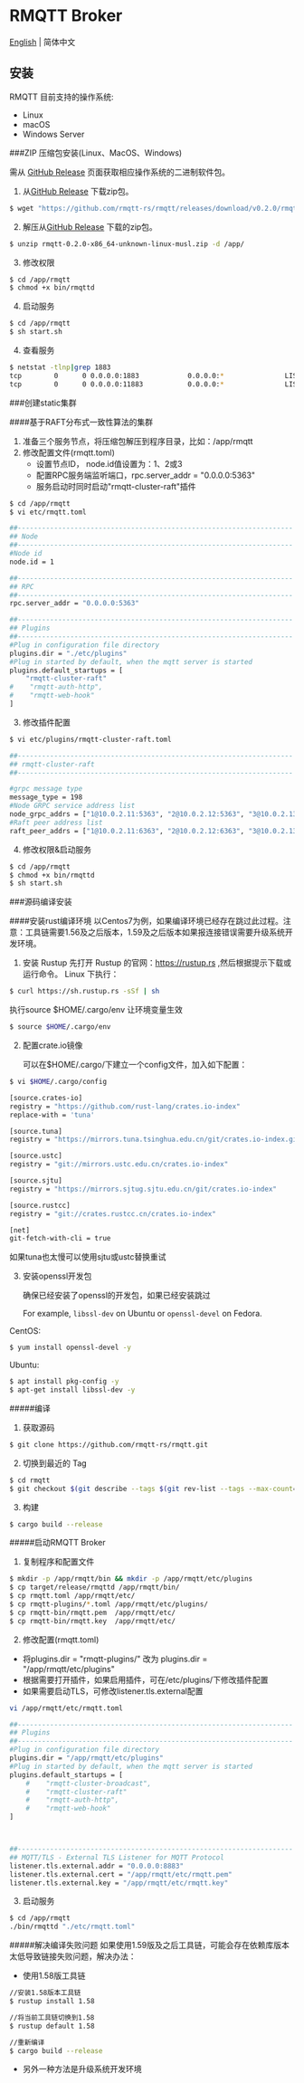 # RMQTT Broker

[English](./install.md)  | 简体中文

## 安装

RMQTT 目前支持的操作系统:

- Linux
- macOS
- Windows Server

###ZIP 压缩包安装(Linux、MacOS、Windows)

需从 [GitHub Release](https://github.com/rmqtt-rs/rmqtt/releases) 页面获取相应操作系统的二进制软件包。

1. 从[GitHub Release](https://github.com/rmqtt-rs/rmqtt/releases) 下载zip包。
```bash
$ wget "https://github.com/rmqtt-rs/rmqtt/releases/download/v0.2.0/rmqtt-0.2.0-x86_64-unknown-linux-musl.zip"
```
2. 解压从[GitHub Release](https://github.com/rmqtt-rs/rmqtt/releases) 下载的zip包。
```bash
$ unzip rmqtt-0.2.0-x86_64-unknown-linux-musl.zip -d /app/
```
3. 修改权限
```bash
$ cd /app/rmqtt
$ chmod +x bin/rmqttd
```
4. 启动服务
```bash
$ cd /app/rmqtt
$ sh start.sh
```
4. 查看服务
```bash
$ netstat -tlnp|grep 1883
tcp        0      0 0.0.0.0:1883            0.0.0.0:*               LISTEN      3312/./bin/rmqttd
tcp        0      0 0.0.0.0:11883           0.0.0.0:*               LISTEN      3312/./bin/rmqttd
```

###创建static集群

####基于RAFT分布式一致性算法的集群

1. 准备三个服务节点，将压缩包解压到程序目录，比如：/app/rmqtt
2. 修改配置文件(rmqtt.toml)
   - 设置节点ID， node.id值设置为：1、2或3
   - 配置RPC服务端监听端口，rpc.server_addr = "0.0.0.0:5363"
   - 服务启动时同时启动"rmqtt-cluster-raft"插件

```bash
$ cd /app/rmqtt
$ vi etc/rmqtt.toml

##--------------------------------------------------------------------
## Node
##--------------------------------------------------------------------
#Node id
node.id = 1

##--------------------------------------------------------------------
## RPC
##--------------------------------------------------------------------
rpc.server_addr = "0.0.0.0:5363"

##--------------------------------------------------------------------
## Plugins
##--------------------------------------------------------------------
#Plug in configuration file directory
plugins.dir = "./etc/plugins"
#Plug in started by default, when the mqtt server is started
plugins.default_startups = [
    "rmqtt-cluster-raft"
#    "rmqtt-auth-http",
#    "rmqtt-web-hook"
]
```
3. 修改插件配置
```bash
$ vi etc/plugins/rmqtt-cluster-raft.toml

##--------------------------------------------------------------------
## rmqtt-cluster-raft
##--------------------------------------------------------------------

#grpc message type
message_type = 198
#Node GRPC service address list
node_grpc_addrs = ["1@10.0.2.11:5363", "2@10.0.2.12:5363", "3@10.0.2.13:5363"]
#Raft peer address list
raft_peer_addrs = ["1@10.0.2.11:6363", "2@10.0.2.12:6363", "3@10.0.2.13:6363"]

```

4. 修改权限&启动服务
```bash
$ cd /app/rmqtt
$ chmod +x bin/rmqttd
$ sh start.sh
```

###源码编译安装

####安装rust编译环境
以Centos7为例，如果编译环境已经存在跳过此过程。注意：工具链需要1.56及之后版本，1.59及之后版本如果报连接错误需要升级系统开发环境。

1. 安装 Rustup
   先打开 Rustup 的官网：https://rustup.rs ,然后根据提示下载或运行命令。
   Linux 下执行：
```bash
$ curl https://sh.rustup.rs -sSf | sh
```

执行source $HOME/.cargo/env 让环境变量生效
```bash
$ source $HOME/.cargo/env
```

2. 配置crate.io镜像

   可以在$HOME/.cargo/下建立一个config文件，加入如下配置：
```bash
$ vi $HOME/.cargo/config

[source.crates-io]
registry = "https://github.com/rust-lang/crates.io-index"
replace-with = 'tuna'

[source.tuna]
registry = "https://mirrors.tuna.tsinghua.edu.cn/git/crates.io-index.git"

[source.ustc]
registry = "git://mirrors.ustc.edu.cn/crates.io-index"

[source.sjtu]
registry = "https://mirrors.sjtug.sjtu.edu.cn/git/crates.io-index"

[source.rustcc]
registry = "git://crates.rustcc.cn/crates.io-index"

[net]
git-fetch-with-cli = true
```
如果tuna也太慢可以使用sjtu或ustc替换重试


3. 安装openssl开发包

   确保已经安装了openssl的开发包，如果已经安装跳过

   For example, `libssl-dev` on Ubuntu or `openssl-devel` on Fedora.

CentOS:
```bash
$ yum install openssl-devel -y
```
Ubuntu:
```bash
$ apt install pkg-config -y
$ apt-get install libssl-dev -y
```

#####编译

1. 获取源码
```bash
$ git clone https://github.com/rmqtt-rs/rmqtt.git
```
2. 切换到最近的 Tag
```bash
$ cd rmqtt
$ git checkout $(git describe --tags $(git rev-list --tags --max-count=1))
```
3. 构建
```bash
$ cargo build --release
```

#####启动RMQTT Broker

1. 复制程序和配置文件
```bash
$ mkdir -p /app/rmqtt/bin && mkdir -p /app/rmqtt/etc/plugins
$ cp target/release/rmqttd /app/rmqtt/bin/
$ cp rmqtt.toml /app/rmqtt/etc/
$ cp rmqtt-plugins/*.toml /app/rmqtt/etc/plugins/
$ cp rmqtt-bin/rmqtt.pem  /app/rmqtt/etc/
$ cp rmqtt-bin/rmqtt.key  /app/rmqtt/etc/
```

2. 修改配置(rmqtt.toml)

- 将plugins.dir = "rmqtt-plugins/" 改为 plugins.dir = "/app/rmqtt/etc/plugins"
- 根据需要打开插件，如果启用插件，可在/etc/plugins/下修改插件配置
- 如果需要启动TLS，可修改listener.tls.external配置

```bash
vi /app/rmqtt/etc/rmqtt.toml

##--------------------------------------------------------------------
## Plugins
##--------------------------------------------------------------------
#Plug in configuration file directory
plugins.dir = "/app/rmqtt/etc/plugins"
#Plug in started by default, when the mqtt server is started
plugins.default_startups = [
    #    "rmqtt-cluster-broadcast",
    #    "rmqtt-cluster-raft"
    #    "rmqtt-auth-http",
    #    "rmqtt-web-hook"
]



##--------------------------------------------------------------------
## MQTT/TLS - External TLS Listener for MQTT Protocol
listener.tls.external.addr = "0.0.0.0:8883"
listener.tls.external.cert = "/app/rmqtt/etc/rmqtt.pem"
listener.tls.external.key = "/app/rmqtt/etc/rmqtt.key"

```

3. 启动服务
```bash
$ cd /app/rmqtt
./bin/rmqttd "./etc/rmqtt.toml"

```

#####解决编译失败问题
如果使用1.59版及之后工具链，可能会存在依赖库版本太低导致链接失败问题，解决办法：

- 使用1.58版工具链
```bash
//安装1.58版本工具链
$ rustup install 1.58

//将当前工具链切换到1.58
$ rustup default 1.58

//重新编译
$ cargo build --release
```

- 另外一种方法是升级系统开发环境














